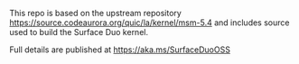 This repo is based on the upstream repository https://source.codeaurora.org/quic/la/kernel/msm-5.4
and includes source used to build the Surface Duo kernel. 

Full details are published at https://aka.ms/SurfaceDuoOSS

